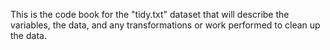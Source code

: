 This is the code book for the "tidy.txt" dataset that will describe the variables, the data, and any transformations or work  performed to clean up the data.

